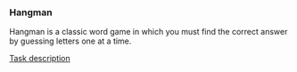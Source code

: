 ### Hangman

Hangman is a classic word game in which you must find the correct answer by guessing letters one at a time.

[Task description](https://github.com/rolling-scopes-school/tasks/tree/master/stage1/tasks/hangman)
